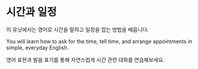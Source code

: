 # 시간과 일정

이 유닛에서는 영어로 시간을 말하고 일정을 잡는 방법을 배웁니다. 

You will learn how to ask for the time, tell time, and arrange appointments in simple, everyday English.

영어 표현과 발음 표기를 통해 자연스럽게 시간 관련 대화를 연습해보세요.